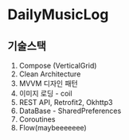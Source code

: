 # DailyMusicLog

## 기술스택
1. Compose (VerticalGrid)
2. Clean Architecture
2. MVVM 디자인 패턴
3. 이미지 로딩 - coil
4. REST API, Retrofit2, Okhttp3
5. DataBase - SharedPreferences
6. Coroutines
7. Flow(maybeeeeeee)
